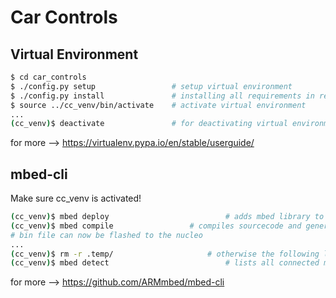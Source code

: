 # Car Controls
## Virtual Environment
```sh
$ cd car_controls
$ ./config.py setup                 # setup virtual environment
$ ./config.py install               # installing all requirements in requirements.txt
$ source ../cc_venv/bin/activate    # activate virtual environment
...
(cc_venv)$ deactivate               # for deactivating virtual environment
```
for more --> https://virtualenv.pypa.io/en/stable/userguide/
## mbed-cli
Make sure cc_venv is activated!
```sh
(cc_venv)$ mbed deploy              			# adds mbed library to project + installs mbed 2.0 SDK tools (time for a coffee!)
(cc_venv)$ mbed compile 				# compiles sourcecode and generates elf & bin files
# bin file can now be flashed to the nucleo
...
(cc_venv)$ rm -r .temp/            			# otherwise the following line is NOT POSSIBLE
(cc_venv)$ mbed detect              			# lists all connected mbed devices
```
for more --> https://github.com/ARMmbed/mbed-cli
